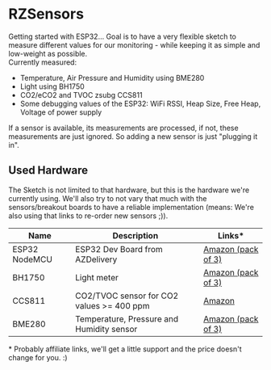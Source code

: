# RZSensors
Getting started with ESP32... Goal is to have a very flexible sketch to measure different values for our monitoring - while keeping it as simple and low-weight as possible. \
Currently measured:
* Temperature, Air Pressure and Humidity using BME280
* Light using BH1750
* CO2/eCO2 and TVOC zsubg CCS811
* Some debugging values of the ESP32: WiFi RSSI, Heap Size, Free Heap, Voltage of power supply

If a sensor is available, its measurements are processed, if not, these measurements are just ignored. So adding a new sensor is just "plugging it in". 

## Used Hardware
The Sketch is not limited to that hardware, but this is the hardware we're currently using. We'll also try to not vary that much with the sensors/breakout boards to have a reliable implementation (means: We're also using that links to re-order new sensors ;)).

| Name | Description | Links* |
| ---- | ----------- | ---- |
| ESP32 NodeMCU | ESP32 Dev Board from AZDelivery | [Amazon (pack of 3)](https://amzn.to/3dHtIr6)
| BH1750 | Light meter | [Amazon (pack of 3)](https://amzn.to/37MLqWh) |
| CCS811 | CO2/TVOC sensor for CO2 values >= 400 ppm | [Amazon](https://amzn.to/3pRPnzj) |
| BME280 | Temperature, Pressure and Humidity sensor | [Amazon (pack of 3)](https://amzn.to/3uyqmMS) |

\* Probably affiliate links, we'll get a little support and the price doesn't change for you. :) 